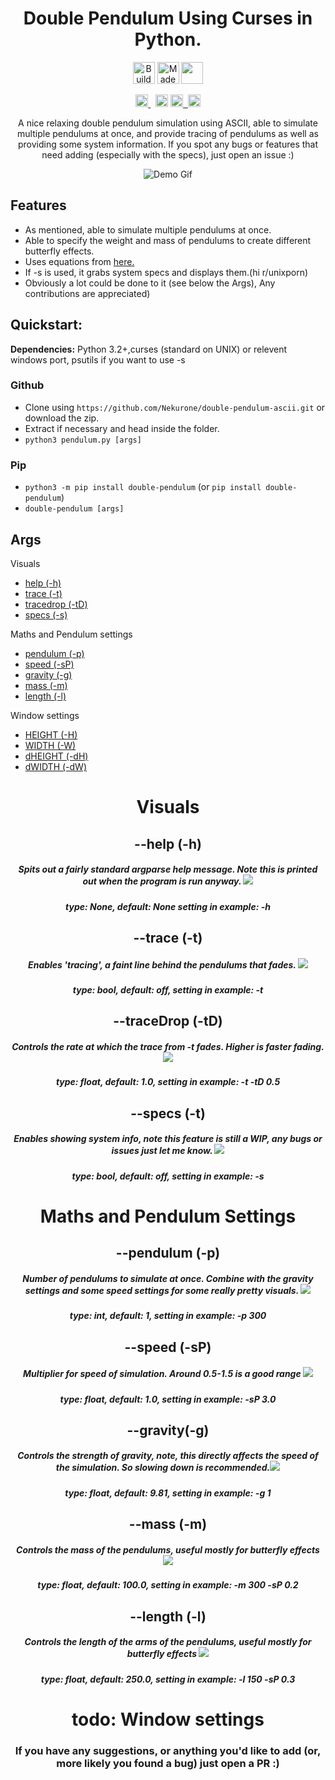 
<h1 align="center">Double Pendulum Using Curses in Python.</h1>

<p align="center"><a href="https://forthebadge.com" target="_blank"><img src="https://forthebadge.com/images/badges/built-with-love.svg" alt="Build with <3" height="35"/></a>&nbsp;<a href="https://forthebadge.com" target="_blank"><img src="https://forthebadge.com/images/badges/made-with-python.svg" alt="Made with python" height="35" /></a>&nbsp;<a href="https://forthebadge.com" target="_blank"><img src="https://forthebadge.com/images/badges/powered-by-coffee.svg" height="35"/></p>


<p align="center">
  <a
  href="https://github.com/psf/black"
   target="_blank">
      <img 
        src="https://img.shields.io/badge/code%20style-black-000000.svg" 
        alt="Code style: black" height="20" />
  </a>&nbsp;
  <a 
    href="https://twitter.com/intent/tweet?text=Wow:&url=https%3A%2F%2Fpypi.org%2Fproject%2Fdouble-pendulum%2F"><img alt="Twitter" src="https://img.shields.io/twitter/url?style=social&url=https%3A%2F%2Fpypi.org%2Fproject%2Fdouble-pendulum%2F1.0.12%2F" height="20"></a>
<a href="http://makeapullrequest.com" target="_blank"><img src="https://img.shields.io/badge/PRs-welcome-bcentergreen.svg?style=shields" height="20"/>&nbsp;
<a href="https://badge.fury.io/py/double-pendulum"><img src="https://badge.fury.io/py/double-pendulum.svg" alt="PyPI version" height="20"></a>


</p>
<p align="center">A nice relaxing double pendulum simulation using ASCII, able to simulate multiple pendulums at once, and provide tracing of pendulums as well as providing some system information. 
  If you spot any bugs or features that need adding (especially with the specs), just open an issue :)</p>
<p align="center">
  <!--<h2>Demo</h2>&nbsp;-->
  <img src="https://i.imgur.com/37vz3rc.gif", alt="Demo Gif"></p>

    

## Features
- As mentioned, able to simulate multiple pendulums at once.
- Able to specify the weight and mass of pendulums to create different butterfly effects.
- Uses equations from [here.](https://www.myphysicslab.com/pendulum/double-pendulum-en.html)
- If -s is used, it grabs system specs and displays them.(hi r/unixporn)
- Obviously a lot could be done to it (see below the Args), Any contributions are appreciated)
## Quickstart:
__Dependencies:__ Python 3.2+,curses (standard on UNIX) or relevent windows port, psutils if you want to use -s

### Github
- Clone using `https://github.com/Nekurone/double-pendulum-ascii.git` or download the zip.
- Extract if necessary and head inside the folder.
- ```python3 pendulum.py [args]```

### Pip
- `python3 -m pip install double-pendulum` (or `pip install double-pendulum`)
- `double-pendulum [args]`

## **__Args__**

Visuals
- [help (-h)](#help)
- [trace (-t)](#trace)
- [tracedrop (-tD)](#tracedrop)
- [specs (-s)](#specs)

Maths and Pendulum settings
- [pendulum (-p)](#pendulum)
- [speed (-sP)](#speed)
- [gravity (-g)](#gravity)
- [mass (-m)](#mass)
- [length (-l)](#length)

Window settings
- [HEIGHT (-H)](#height)
- [WIDTH (-W)](#width)
- [dHEIGHT (-dH)](#dheight)
- [dWIDTH (-dW)](#dwidth)

<h1 align="center"> Visuals </h1>
<h2 align="center">--help (-h)</h2>
<h5 align="center">Spits out a fairly standard argparse help message. Note this is printed out when the program is run anyway. <img src="https://i.imgur.com/bIgrjqa.png"></img></h5>

<h5 align="center">
 type: None, default: None
 setting in example: -h 
 </h5>
 
 
 <h2 align="center">--trace (-t)</h2>
<h5 align="center"> Enables 'tracing', a faint line behind the pendulums that fades. <img src="https://i.imgur.com/UCp4pGL.gif"></img></h5>
<h5 align="center">type: bool, default: off,
 setting in example: -t
 </h5>
 

 
 <h2 align="center">--traceDrop (-tD)</h2>
<h5 align="center"> Controls the rate at which the trace from -t fades. Higher is faster fading. <img src="https://i.imgur.com/MGsazE3.gif"></img></h5>
<h5 align="center">type: float, default: 1.0,
 setting in example: -t -tD 0.5
 </h5>
 
 
 <h2 align="center">--specs (-t)</h2>
<h5 align="center"> Enables showing system info, note this feature is still a WIP, any bugs or issues just let me know. <img src="https://i.imgur.com/bPEBhst.png"></img></h5>
<h5 align="center">
 type: bool, default: off,
 setting in example: -s
 </h5>
 
 <h1 align="center"> Maths and Pendulum Settings </h1>
 
   <h2 align="center">--pendulum (-p)</h2>
<h5 align="center"> Number of pendulums to simulate at once. Combine with the gravity settings and some speed settings for some really pretty visuals. <img src="https://i.imgur.com/hAcvr2T.gif"></img></h5>
<h5 align="center">
 type: int, default: 1,
 setting in example: -p 300 
 </h5>
 
 <h2 align="center">--speed (-sP)</h2>
<h5 align="center"> Multiplier for speed of simulation. Around 0.5-1.5 is a good range <img src="https://i.imgur.com/Yl9BiRP.gif">
</img></h5>
<h5 align="center">
 type: float, default: 1.0,
 setting in example: -sP 3.0
 </h5>
 
 <h2 align="center">--gravity(-g)</h2>
<h5 align="center"> Controls the strength of gravity, note, this directly affects the speed of the simulation. So slowing down is recommended.<img src="https://i.imgur.com/zi5yh8V.gif"></img></h5>
<h5 align="center">
 type: float, default: 9.81,
 setting in example: -g 1
 </h5>
 
  <h2 align="center">--mass (-m)</h2>
<h5 align="center"> Controls the mass of the pendulums, useful mostly for butterfly effects <img src="https://i.imgur.com/1d9BSK0.gif">
</img></h5>
<h5 align="center">
 type: float, default: 100.0,
 setting in example: -m 300 -sP 0.2
 </h5>
 
  <h2 align="center">--length (-l)</h2>
<h5 align="center"> Controls the length of the arms of the pendulums, useful mostly for butterfly effects <img src="https://i.imgur.com/zSXYn3K.gif">
</img></h5>
<h5 align="center">type: float, default: 250.0, setting in example: -l 150 -sP 0.3
 </h5>

<h1 align="center">todo: Window settings</h1>
<h3 align="center">If you have any suggestions, or anything you'd like to add (or, more likely you found a bug) just open a PR :)</h3>

